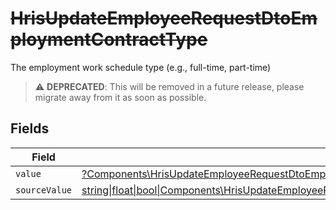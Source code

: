 # ~~HrisUpdateEmployeeRequestDtoEmploymentContractType~~

The employment work schedule type (e.g., full-time, part-time)

> :warning: **DEPRECATED**: This will be removed in a future release, please migrate away from it as soon as possible.


## Fields

| Field                                                                                                                                                                                              | Type                                                                                                                                                                                               | Required                                                                                                                                                                                           | Description                                                                                                                                                                                        |
| -------------------------------------------------------------------------------------------------------------------------------------------------------------------------------------------------- | -------------------------------------------------------------------------------------------------------------------------------------------------------------------------------------------------- | -------------------------------------------------------------------------------------------------------------------------------------------------------------------------------------------------- | -------------------------------------------------------------------------------------------------------------------------------------------------------------------------------------------------- |
| `value`                                                                                                                                                                                            | [?Components\HrisUpdateEmployeeRequestDtoEmploymentContractTypeValue](../../Models/Components/HrisUpdateEmployeeRequestDtoEmploymentContractTypeValue.md)                                          | :heavy_minus_sign:                                                                                                                                                                                 | N/A                                                                                                                                                                                                |
| `sourceValue`                                                                                                                                                                                      | [string\|float\|bool\|Components\HrisUpdateEmployeeRequestDtoSourceValueEmploymentContractType4\|array\|null](../../Models/Components/HrisUpdateEmployeeRequestDtoEmploymentContractTypeSourceValue.md) | :heavy_minus_sign:                                                                                                                                                                                 | N/A                                                                                                                                                                                                |